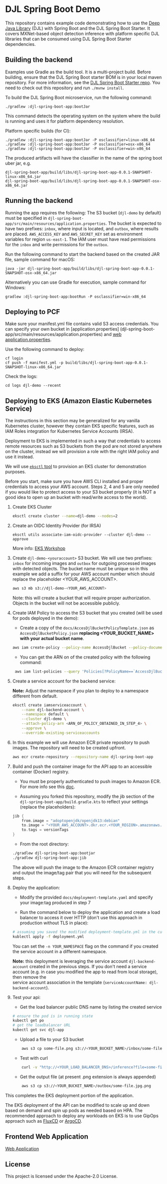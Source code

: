 # DJL Spring Boot Demo

This repository contains example code demonstrating how to use the [Deep Java Library](https://github.com/awslabs/djl) (DJL) with Spring Boot and the DJL Spring Boot Starter.
It covers MXNet-based object detection inference with platform specific DJL libraries that can be consumed using DJL Spring Boot Starter dependencies.

## Building the backend
Examples use Gradle as the build tool. It is a multi-project build.
Before building, ensure that the DJL Spring Boot starter BOM is in your local maven repository. For more information, see the [DJL Spring Boot Starter repo](https://github.com/awslabs/djl-spring-boot-starter). You need to check out this repository and run `./mvnw install`.

To build the DJL Spring Boot microservice, run the following command:

    ./gradlew :djl-spring-boot-app:bootJar

This command detects the operating system on the system where the build is running and uses it for platform dependency resolution.

Platform specific builds (for CI): 

    ./gradlew :djl-spring-boot-app:bootJar -P osclassifier=linux-x86_64
    ./gradlew :djl-spring-boot-app:bootJar -P osclassifier=osx-x86_64
    ./gradlew :djl-spring-boot-app:bootJar -P osclassifier=win-x86_64
  
The produced artifacts will have the classifier in the name of the spring boot uber jar, e.g.

    djl-spring-boot-app/build/libs/djl-spring-boot-app-0.0.1-SNAPSHOT-linux-x86_64.jar
    djl-spring-boot-app/build/libs/djl-spring-boot-app-0.0.1-SNAPSHOT-osx-x86_64.jar


 ## Running the backend
 
Running the app requires the following:
  The S3 bucket (`djl-demo` by default) must be specified in `djl-spring-boot-app/src/main/resources/application.properties`.
  The bucket is expected to have two prefixes: `inbox`, where input is located, and `outbox`, where results are placed.
  `AWS_ACCESS_KEY` and `AWS_SECRET_KEY` set as environment variables for region `us-east-1`. 
  The IAM user must have read permissions for the `inbox` and write permissions for the `outbox`.
  
  Run the following command to start the backend based on the created JAR file, sample command for macOS:
      
    java -jar djl-spring-boot-app/build/libs/djl-spring-boot-app-0.0.1-SNAPSHOT-osx-x86_64.jar
  
  Alternatively you can use Gradle for execution, sample command for Windows:   
  
    gradlew :djl-spring-boot-app:bootRun -P osclassifier=win-x86_64
  
## Deploying to PCF

Make sure your manifest.yml file contains valid S3 access credentials. You can specify your own bucket in [application.properties] (djl-spring-boot-app/src/main/resources/application.properties) and [web application.properties](djl-spring-boot-web/src/main/resources/application.properties). 

Use the following command to deploy:

    cf login
    cf push -f manifest.yml -p build/libs/djl-spring-boot-app-0.0.1-SNAPSHOT-linux-x86_64.jar

Check the logs:

    cd logs djl-demo --recent

## Deploying to EKS (Amazon Elastic Kubernetes Service)

The instructions in this section may be generalized for any vanilla Kubernetes cluster, however they contain EKS 
specific features, such as IAM Roles integration for Kubernetes Service Accounts (IRSA).

Deployment to EKS is implemented in such a way that credentials to access remote resources such as S3 buckets from 
the pod are not stored anywhere on the cluster, instead we will provision a role with the right IAM policy and use 
it instead.  

We will use [`eksctl` tool](https://eksctl.io/introduction/#installation) to provision an EKS cluster for 
demonstration purposes.

Before you start, make sure you have AWS CLI installed and proper credentials to access your AWS account.
Steps 2, 4 and 5 are only needed if you would like to protect access to your S3 bucket properly (it is NOT a good 
idea to open up an bucket with read/write access to the world). 

1. Create EKS Cluster
    ```bash
    eksctl create cluster --name=djl-demo --nodes=2
    ```

2. Create an OIDC Identity Provider (for IRSA)
    ```
    eksctl utils associate-iam-oidc-provider --cluster djl-demo --approve
    ```
    
    More info: [EKS Workshop](https://www.eksworkshop.com/beginner/110_irsa/oidc-provider/)


3. Create `djl-demo-<youraccount>` S3 bucket.  We will use two prefixes: `inbox` for incoming images and `outbox` 
   for outgoing processed images with detected objects. 
   The bucket name must be unique so in this example we add a suffix for your AWS account number which should 
   replace the placeholder <YOUR_AWS_ACCOUNT>.
       
    ```bash
    aws s3 mb s3://djl-demo-<YOUR_AWS_ACCOUNT>
    ```
    
    Note: this will create a bucket that will require proper authorization. Objects in the bucket will not be accessible 
    publicly.
   

4. Create IAM Policy to access the S3 bucket that you created (will be used for pods deployed in the demo):

    - Create a copy of the `docs/AccesDjlBucketPolicyTemplate.json` as `AccessDjlBucketPolicy.json` **replacing 
    <YOUR_BUCKET_NAME> with your actual bucket name**. 
    
    ```bash
    aws iam create-policy --policy-name AccessDjlBucket --policy-document file://AccessDjlBucketPolicy.json
    ```
    
    - You can get the ARN on of the created policy with the following command:
    
    ```bash
     aws iam list-policies --query 'Policies[?PolicyName==`AccessDjlBucket`].Arn'
    ```
   
5. Create a service account for the backend service: 
   
   **Note:** Adjust the namespace if you plan to deploy to a namespace different from default.
   
    ```bash
    eksctl create iamserviceaccount \
        --name djl-backend-account \
        --namespace default \
        --cluster djl-demo \
        --attach-policy-arn <ARN_OF_POLICY_OBTAINED_IN_STEP_4> \
        --approve \
        --override-existing-serviceaccounts
    ```

6. In this example we will use Amazon ECR private repository to push images. The repository will need to be created 
   upfront. 

    ```bash
    aws ecr create-repository --repository-name djl-spring-boot-app
    ```

7. Build and push the container image for the API app to an accessible container (Docker) registry.
   
    - You must be properly authenticated to push images to Amazon ECR. For more info see this 
   [doc](https://docs.aws.amazon.com/AmazonECR/latest/userguide/docker-push-ecr-image.html).
   
    - Assuming you forked this repository, modify the jib section of the `djl-spring-boot-app/build.gradle.kts` to 
    reflect your settings (replace the placeholders):
    ```kotlin
    jib {
        from.image = "adoptopenjdk/openjdk13:debian"
        to.image = "<YOUR_AWS_ACCOUNT>.dkr.ecr.<YOUR_REGION>.amazonaws.com/djl-spring-boot-app"
        to.tags = versionTags
    } 
    ```

    - From the root directory:
    ```bash
    ./gradlew djl-spring-boot-app:bootjar
    ./gradlew djl-spring-boot-app:jib
    ```

    The above will push the image to the Amazon ECR container registry and output the image/tag pair that you will need 
    for the subsequent steps.


8. Deploy the application:
    
    - Modify the provided `docs/deployment-template.yaml` and specify your image:tag produced in step 7 

    - Run the command below to deploy the application and create a load balancer to access it over HTTP (don't use this 
   approach in production without TLS in place):
   
    ```bash
    # assuming you saved the modified deployment-template.yml in the current directory as deployment.yml
    kublectl apply -f deployment.yml
    ``` 
   
    You can set the `-n YOUR_NAMESPACE` flag on the command if you created the service account in a different namespace.

    **Note:** this deployment is leveraging the service account `djl-backend-account` created in the previous steps. If you 
    don't need a service account (e.g. in case you modified the app to read from local storage), then remove the  
   service account association in the template (`serviceAccountName: djl-backend-account`).


9. Test your api:
   
   - Get the load balancer public DNS name by listing the created service
   
    ```bash
    # ensure the pod is in running state
    kubectl get po 
    # get the loadbalancer URL
    kubectl get svc djl-app
    ```
 
   - Upload a file to your S3 bucket
   
    ```bash
        aws s3 cp some-file.png s3://<YOUR_BUCKET_NAME>/inbox/some-file.jpg
    ```

    - Test with curl
    ```bash
        curl -v "http://<YOUR_LOAD_BALANCER_DNS>/inference?file=some-file.jpg&generateOutputImage=true"
    ```

    - Get the output file (at present .png extension is always appended)
    
    ```bash
        aws s3 cp s3://<YOUR_BUCKET_NAME>/outbox/some-file.jpg.png
    ```

This completes the EKS deployment portion of the application.

The EKS deployment of the API can be modified to scale up and down based on demand and spin up pods as needed based 
on HPA. The recommended approach to deploy any workloads on EKS is to use GipOps approach such as [FluxCD](https://fluxcd.io/) or [ArgoCD](https://argoproj.github.io/argo-cd/).

## Frontend Web Application
[Web Application](djl-spring-boot-web/README.md)

## License
This project is licensed under the Apache-2.0 License.


